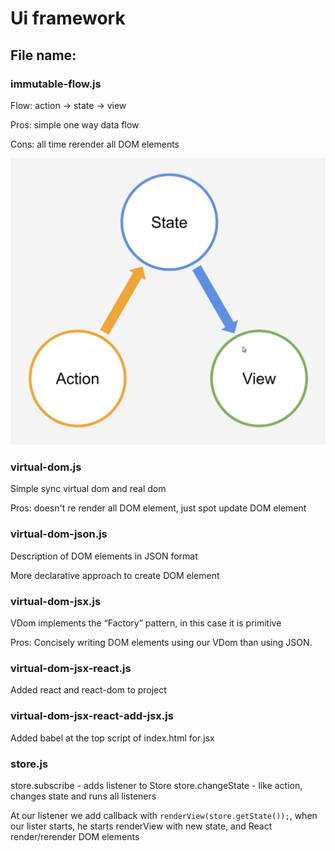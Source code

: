 # Ui framework

## File name:

### immutable-flow.js

Flow: action -> state -> view

Pros: simple one way data flow

Cons: all time rerender all DOM elements

![immutable-flow](./immutable-flow.png)

### virtual-dom.js

Simple sync virtual dom and real dom

Pros: doesn't re render all DOM element, just spot update DOM element

### virtual-dom-json.js

Description of DOM elements in JSON format

More declarative approach to create DOM element

### virtual-dom-jsx.js

VDom implements the “Factory” pattern, in this case it is primitive

Pros: Concisely writing DOM elements using our VDom than using JSON.

### virtual-dom-jsx-react.js

Added react and react-dom to project

### virtual-dom-jsx-react-add-jsx.js

Added babel at the top script of index.html for jsx

### store.js

store.subscribe - adds listener to Store
store.changeState - like action, changes state and runs all listeners

At our listener we add callback with `renderView(store.getState());`, when our lister starts, he starts renderView with new state, and React render/rerender DOM elements
